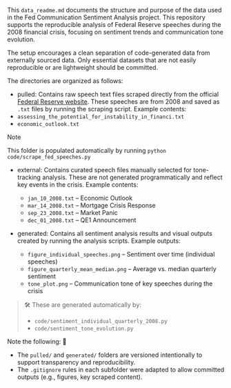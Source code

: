 This `data_readme.md` documents the structure and purpose of the data used in the Fed Communication Sentiment Analysis project. This repository supports the reproducible analysis of Federal Reserve speeches during the 2008 financial crisis, focusing on sentiment trends and communication tone evolution.

The setup encourages a clean separation of code-generated data from externally sourced data. Only essential datasets that are not easily reproducible or are lightweight should be committed.

The directories are organized as follows:
- pulled: Contains raw speech text files scraped directly from the official [Federal Reserve website](https://www.federalreserve.gov/newsevents/speech/2008speech.htm). These speeches are from 2008 and saved as `.txt` files by running the scraping script.
Example contents:
- `assessing_the_potential_for_instability_in_financi.txt`
- `economic_outlook.txt`
> [!NOTE]
> This folder is populated automatically by running `python code/scrape_fed_speeches.py`

- external: Contains curated speech files manually selected for tone-tracking analysis. These are not generated programmatically and reflect key events in the crisis.
Example contents:
    - `jan_10_2008.txt` – Economic Outlook  
    - `mar_14_2008.txt` – Mortgage Crisis Response  
    - `sep_23_2008.txt` – Market Panic  
    - `dec_01_2008.txt` – QE1 Announcement

- generated: Contains all sentiment analysis results and visual outputs created by running the analysis scripts.
    Example outputs:
    - `figure_individual_speeches.png` – Sentiment over time (individual speeches)
    - `figure_quarterly_mean_median.png` – Average vs. median quarterly sentiment
    - `tone_plot.png` – Communication tone of key speeches during the crisis

> 🛠️ These are generated automatically by:
> - `code/sentiment_individual_quarterly_2008.py`
> - `code/sentiment_tone_evolution.py`

Note the following: :thinking:
- The `pulled/` and `generated/` folders are versioned intentionally to support transparency and reproducibility.
- The `.gitignore` rules in each subfolder were adapted to allow committed outputs (e.g., figures, key scraped content).

    